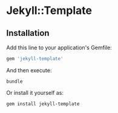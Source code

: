 # Jekyll::Template

## Installation

Add this line to your application's Gemfile:

```ruby
gem 'jekyll-template'
```

And then execute:
```
bundle
```

Or install it yourself as:
```
gem install jekyll-template
```
